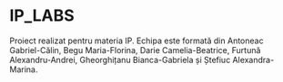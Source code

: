 # IP_LABS

Proiect realizat pentru materia IP. Echipa este formată din Antoneac Gabriel-Călin, Begu Maria-Florina, Darie Camelia-Beatrice, Furtună Alexandru-Andrei, Gheorghițanu Bianca-Gabriela și Ștefiuc Alexandra-Marina.
